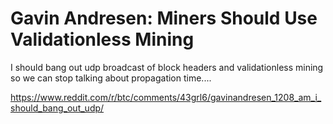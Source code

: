 # Gavin Andresen: Miners Should Use Validationless Mining

I should bang out udp broadcast of block headers and validationless mining so we can stop talking about propagation time....

https://www.reddit.com/r/btc/comments/43grl6/gavinandresen_1208_am_i_should_bang_out_udp/
